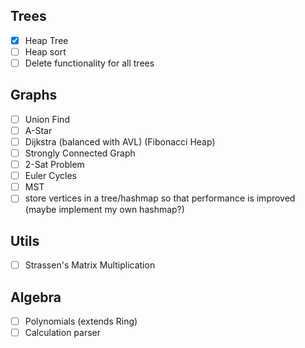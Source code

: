 ## Trees

- [X] Heap Tree
- [ ] Heap sort
- [ ] Delete functionality for all trees

## Graphs

- [ ] Union Find
- [ ] A-Star
- [ ] Dijkstra (balanced with AVL) (Fibonacci Heap)
- [ ] Strongly Connected Graph
- [ ] 2-Sat Problem
- [ ] Euler Cycles
- [ ] MST
- [ ] store vertices in a tree/hashmap so that performance is improved (maybe implement my own hashmap?)

## Utils

- [ ] Strassen's Matrix Multiplication

## Algebra

- [ ] Polynomials (extends Ring)
- [ ] Calculation parser
